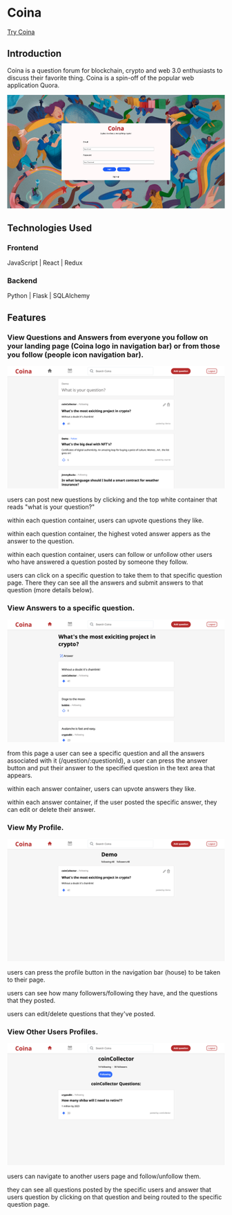 # Coina

<a href="https://coina.herokuapp.com"/>Try Coina</a>

## Introduction
Coina is a question forum for blockchain, crypto and web 3.0 enthusiasts to discuss their favorite thing. Coina is a spin-off of the popular web application Quora. 

![Alt Text](https://github.com/asabushaban/Coina/blob/main/react-app/public/wireframes/login:splash.png)

## Technologies Used

### Frontend
JavaScript | React | Redux
### Backend
Python | Flask | SQLAlchemy

## Features
### View Questions and Answers from everyone you follow on your landing page (Coina logo in navigation bar) or from those you follow (people icon navigation bar). 

![Alt Text](https://github.com/asabushaban/Coina/blob/main/react-app/public/wireframes/Home.png)

users can post new questions by clicking and the top white container that reads "what is your question?"

within each question container, users can upvote questions they like.

within each question container, the highest voted answer appers as the answer to the question.

within each question container, users can follow or unfollow other users who have answered a question posted by someone they follow.

users can click on a specific question to take them to that specific question page. There they can see all the answers and submit answers to that question (more details below).

### View Answers to a specific question. 

![Alt Text](https://github.com/asabushaban/Coina/blob/main/react-app/public/wireframes/Answers.png)

from this page a user can see a specific question and all the answers associated with it (/question/:questionId), a user can press the answer button and put their answer to the specified question in the text area that appears.

within each answer container, users can upvote answers they like.

within each answer container, if the user posted the specific answer, they can edit or delete their answer.

### View My Profile. 

![Alt Text](https://github.com/asabushaban/Coina/blob/main/react-app/public/wireframes/MyProfile.png)

users can press the profile button in the navigation bar (house) to be taken to their page. 

users can see how many followers/following they have, and the questions that they posted. 

users can edit/delete questions that they've posted. 

### View Other Users Profiles. 

![Alt Text](https://github.com/asabushaban/Coina/blob/main/react-app/public/wireframes/other-users-profile.png)

users can navigate to another users page and follow/unfollow them.

they can see all questions posted by the specific users and answer that users question by clicking on that question and being routed to the specific question page.
